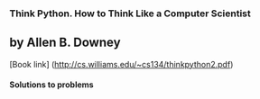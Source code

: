 ### Think Python. How to Think Like a Computer Scientist
## by Allen B. Downey
[Book link]   (http://cs.williams.edu/~cs134/thinkpython2.pdf)

#### Solutions to problems
